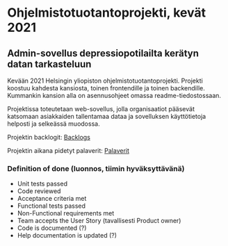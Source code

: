# Ohjelmistotuotantoprojekti, kevät 2021

## Admin-sovellus depressiopotilailta kerätyn datan tarkasteluun

Kevään 2021 Helsingin yliopiston ohjelmistotuotantoprojekti. Projekti koostuu kahdesta kansiosta, toinen frontendille ja toinen backendille. Kummankin kansion alla on asennusohjeet omassa readme-tiedostossaan.

Projektissa toteutetaan web-sovellus, jolla organisaatiot pääsevät katsomaan asiakkaiden tallentamaa dataa ja sovelluksen käyttötietoja helposti ja selkeässä muodossa.

Projektin backlogit:
[Backlogs](https://docs.google.com/spreadsheets/d/12SjSfmpHuiBGJR2jTG2uMZ6Wvu--zwmGLkGJ7036ziA/edit#gid=0)

Projektin aikana pidetyt palaverit:
[Palaverit](https://docs.google.com/spreadsheets/d/1Iz9njk4EYOEunnRDfs3cAydd4zUapblLWb9VrtLpe2Y/edit#gid=0)

### Definition of done (luonnos, tiimin hyväksyttävänä)

* Unit tests passed
* Code reviewed
* Acceptance criteria met
* Functional tests passed
* Non-Functional requirements met
* Team accepts the User Story (tavallisesti Product owner)
* Code is documented (?)
* Help documentation is updated (?)
